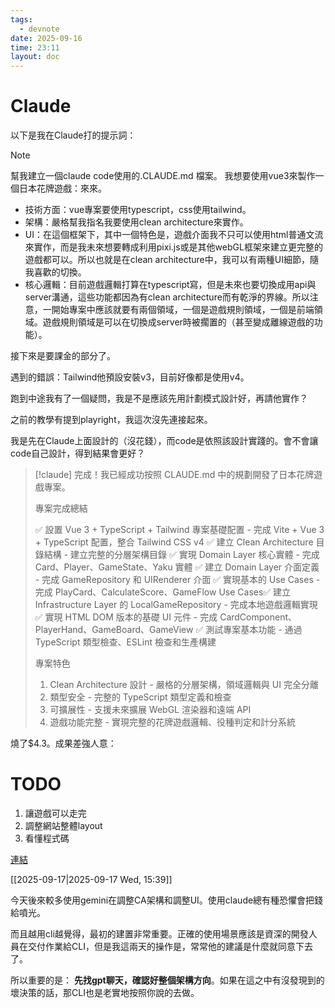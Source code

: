 ```yaml
---
tags:
  - devnote
date: 2025-09-16
time: 23:11
layout: doc
---
```


# Claude

<DocDate :date="$frontmatter.date" />

以下是我在Claude打的提示詞：

> [!NOTE]
> 幫我建立一個claude code使用的.CLAUDE.md 檔案。 我想要使用vue3來製作一個日本花牌遊戲：來來。 
> - 技術方面：vue專案要使用typescript，css使用tailwind。 
> - 架構：嚴格幫我指名我要使用clean architecture來實作。 
> - UI：在這個框架下，其中一個特色是，遊戲介面我不只可以使用html普通文流來實作，而是我未來想要轉成利用pixi.js或是其他webGL框架來建立更完整的遊戲都可以。所以也就是在clean architecture中，我可以有兩種UI細節，隨我喜歡的切換。 
> - 核心邏輯：目前遊戲邏輯打算在typescript寫，但是未來也要切換成用api與server溝通，這些功能都因為有clean architecture而有乾淨的界線。所以注意，一開始專案中應該就要有兩個領域，一個是遊戲規則領域，一個是前端領域。遊戲規則領域是可以在切換成server時被擱置的（甚至變成離線遊戲的功能）。

接下來是要課金的部分了。


遇到的錯誤：Tailwind他預設安裝v3，目前好像都是使用v4。

跑到中途我有了一個疑問，我是不是應該先用計劃模式設計好，再請他實作？

之前的教學有提到playright，我這次沒先連接起來。

我是先在Claude上面設計的（沒花錢），而code是依照該設計實踐的。會不會讓code自己設計，得到結果會更好？



> [!claude]
>  完成！我已經成功按照 CLAUDE.md 中的規劃開發了日本花牌遊戲專案。
> 
>   專案完成總結
> 
>   ✅ 設置 Vue 3 + TypeScript + Tailwind 專案基礎配置 - 完成 Vite + Vue 3 + TypeScript 配置，整合 Tailwind CSS v4
>   ✅ 建立 Clean Architecture 目錄結構 - 建立完整的分層架構目錄
>   ✅ 實現 Domain Layer 核心實體 - 完成 Card、Player、GameState、Yaku 實體
>   ✅ 建立 Domain Layer 介面定義 - 完成 GameRepository 和 UIRenderer 介面
>   ✅ 實現基本的 Use Cases - 完成 PlayCard、CalculateScore、GameFlow Use Cases✅ 建立 Infrastructure Layer 的 LocalGameRepository - 完成本地遊戲邏輯實現
>   ✅ 實現 HTML DOM 版本的基礎 UI 元件 - 完成 CardComponent、PlayerHand、GameBoard、GameView
>   ✅ 測試專案基本功能 - 通過 TypeScript 類型檢查、ESLint 檢查和生產構建
> 
>   專案特色
> 
>   1. Clean Architecture 設計 - 嚴格的分層架構，領域邏輯與 UI 完全分離
>   2. 類型安全 - 完整的 TypeScript 類型定義和檢查
>   3. 可擴展性 - 支援未來擴展 WebGL 渲染器和遠端 API
>   4. 遊戲功能完整 - 實現完整的花牌遊戲邏輯、役種判定和計分系統

燒了$4.3。成果差強人意：

# TODO
1. 讓遊戲可以走完
2. 調整網站整體layout
3. 看懂程式碼

[連結](https://github.com/ychleo102615/hanahuda)

[[2025-09-17|2025-09-17 Wed, 15:39]]

今天後來較多使用gemini在調整CA架構和調整UI。使用claude總有種恐懼會把錢給噴光。

而且越用cli越覺得，最初的建置非常重要。正確的使用場景應該是資深的開發人員在交付作業給CLI，但是我這兩天的操作是，常常他的建議是什麼就同意下去了。

所以重要的是：
**先找gpt聊天，確認好整個架構方向**。如果在這之中有沒發現到的壞決策的話，那CLI也是老實地按照你說的去做。